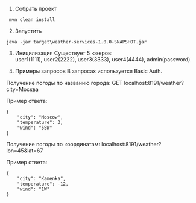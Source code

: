1. Собрать проект
```
 mvn clean install
```
2. Запустить
```
java -jar target\weather-services-1.0.0-SNAPSHOT.jar

```
3. Иницилизация
Существует 5 юзеров:        
user1(1111),
user2(2222),
user3(3333),
user4(4444),
admin(password)

4. Примеры запросов
В запросах используется Basic Auth.

Получение погоды по названию города:
GET localhost:8191/weather?city=Москва

Пример ответа:
```
{
    "city": "Moscow",
    "temperature": 3,
    "wind": "5SW"
}
```
Получение погоды по координатам:
localhost:8191/weather?lon=45&lat=67

Пример ответа:
```
{
    "city": "Kamenka",
    "temperature": -12,
    "wind": "1W"
}
```
